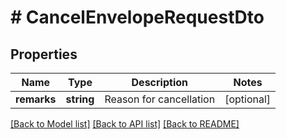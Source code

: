 # # CancelEnvelopeRequestDto

## Properties

Name | Type | Description | Notes
------------ | ------------- | ------------- | -------------
**remarks** | **string** | Reason for cancellation | [optional] 

[[Back to Model list]](../../README.md#documentation-for-models) [[Back to API list]](../../README.md#documentation-for-api-endpoints) [[Back to README]](../../README.md)


